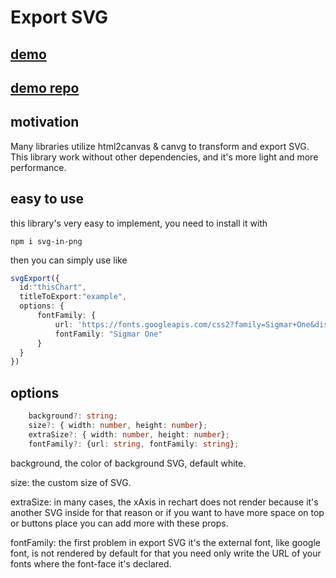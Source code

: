 # Export SVG

## [demo](https://josermarinr.github.io/demo-export-svg/)
## [demo repo](https://github.com/josermarinr/demo-export-svg)
## motivation

Many libraries utilize html2canvas & canvg to transform and export SVG. 
This library work without other dependencies, and it's more light and more performance.

## easy to use

this library's very easy to implement, you need to install it with

`npm i svg-in-png`

then you can simply use like

``` ts
svgExport({
  id:"thisChart",
  titleToExport:"example",
  options: {
      fontFamily: {
          url: 'https://fonts.googleapis.com/css2?family=Sigmar+One&display=swap',
          fontFamily: "Sigmar One"
      }
  }
})
```

## options

``` ts
    background?: string;
    size?: { width: number, height: number};
    extraSize?: { width: number, height: number};
    fontFamily?: {url: string, fontFamily: string};
```

background, the color of background SVG, default white.

size: the custom size of SVG.

extraSize: in many cases, the xAxis in rechart does not render because it's another SVG inside for that reason or if you want to have more space on top or buttons place you can add more with these props.

fontFamily: the first problem in export SVG it's the external font, like google font, is not rendered by default for that you need only write the URL of your fonts where the font-face it's declared.